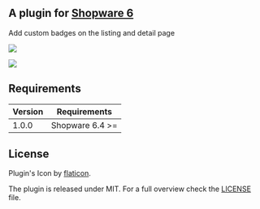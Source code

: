 ## A plugin for [Shopware 6](https://github.com/shopware/platform)

Add custom badges on the listing and detail page

![](https://i.imgur.com/EJcRTbo.png)

![](https://i.imgur.com/3aNdAAG.png)

## Requirements

| Version 	| Requirements               	|
|---------	|----------------------------	|
| 1.0.0    	| Shopware 6.4 >=	            |

## License

Plugin's Icon by [flaticon](https://www.flaticon.com).

The plugin is released under MIT. For a full overview check the [LICENSE](./LICENSE) file.
